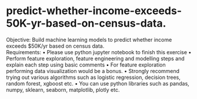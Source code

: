 ﻿# predict-whether-income-exceeds-50K-yr-based-on-census-data.
 
 Objective: Build machine learning models to predict 
whether income exceeds $50K/yr based on census data.   
Requirements:
• Please use python jupyter notebook to finish this 
exercise
• Perform feature exploration, feature engineering and 
modelling steps and explain each step using basic 
comments
• For feature exploration performing data visualization 
would be a bonus. 
• Strongly recommend trying out various algorithms such 
as logistic regression, decision trees, random forest, 
xgboost etc.
• You can use python libraries such as pandas, numpy, 
sklearn, seaborn, matplotlib, plotly etc.
